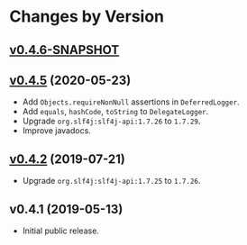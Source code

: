 # Changes by Version

## [v0.4.6-SNAPSHOT](https://github.com/libj/logging/compare/13416f6e68501167cde22b24327cd047f92123e7..HEAD)

## [v0.4.5](https://github.com/libj/logging/compare/c80f34c9d3f1c748ee3571e865c264818d1897a1..13416f6e68501167cde22b24327cd047f92123e7) (2020-05-23)
* Add `Objects.requireNonNull` assertions in `DeferredLogger`.
* Add `equals`, `hashCode`, `toString` to `DelegateLogger`.
* Upgrade `org.slf4j:slf4j-api:1.7.26` to `1.7.29`.
* Improve javadocs.

## [v0.4.2](https://github.com/libj/logging/compare/d839dbf3e05d1ae10c865729c821c4f51a4568b3..c80f34c9d3f1c748ee3571e865c264818d1897a1) (2019-07-21)
* Upgrade `org.slf4j:slf4j-api:1.7.25` to `1.7.26`.

## v0.4.1 (2019-05-13)
* Initial public release.